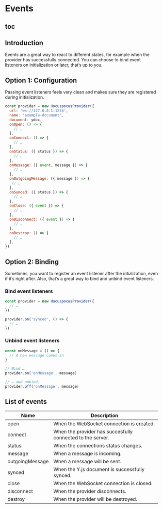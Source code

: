 # Events

## toc

## Introduction
Events are a great way to react to different states, for example when the provider has successfully connected. You can choose to bind event listeners on initialization or later, that’s up to you.

## Option 1: Configuration
Passing event listeners feels very clean and makes sure they are registered during initialization.

```js
const provider = new HocuspocusProvider({
  url: 'ws://127.0.0.1:1234',
  name: 'example-document',
  document: ydoc,
  onOpen: () => {
    // …
  },
  onConnect: () => {
    // …
  },
  onStatus: ({ status }) => {
    // …
  },
  onMessage: ({ event, message }) => {
    // …
  },
  onOutgoingMessage: ({ message }) => {
   // …
  },
  onSynced: ({ status }) => {
    // …
  },
  onClose: ({ event }) => {
    // …
  },
  onDisconnect: ({ event }) => {
    // …
  },
  onDestroy: () => {
    // …
  },
})
```

## Option 2: Binding
Sometimes, you want to register an event listener after the intialization, even if it’s right after. Also, that’s a great way to bind and unbind event listeners.

### Bind event listeners

```js
const provider = new HocuspocusProvider({
  // …
})

provider.on('synced', () => {
  // …
})
```

### Unbind event listeners

```js
const onMessage = () => {
  // A new message comes in
}

// Bind …
provider.on('onMessage', message)

// … and unbind.
provider.off('onMessage', message)
```

## List of events

| Name            | Description                                                |
| --------------- | ---------------------------------------------------------- |
| open            | When the WebSocket connection is created.                  |
| connect         | When the provider has succesfully connected to the server. |
| status          | When the connections status changes.                       |
| message         | When a message is incoming.                                |
| outgoingMessage | When a message will be sent.                               |
| synced          | When the Y.js document is successfully synced.             |
| close           | When the WebSocket connection is closed.                   |
| disconnect      | When the provider disconnects.                             |
| destroy         | When the provider will be destroyed.                       |
